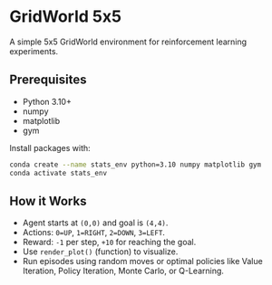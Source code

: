 # GridWorld 5x5

A simple 5x5 GridWorld environment for reinforcement learning experiments.

## Prerequisites

* Python 3.10+
* numpy
* matplotlib
* gym

Install packages with:

```bash
conda create --name stats_env python=3.10 numpy matplotlib gym
conda activate stats_env
```

## How it Works

* Agent starts at `(0,0)` and goal is `(4,4)`.
* Actions: `0=UP`, `1=RIGHT`, `2=DOWN`, `3=LEFT`.
* Reward: `-1` per step, `+10` for reaching the goal.
* Use `render_plot()` (function) to visualize.
* Run episodes using random moves or optimal policies like Value Iteration, Policy Iteration, Monte Carlo, or Q-Learning.
